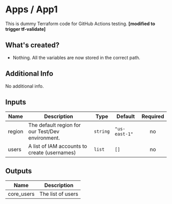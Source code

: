 # Apps / App1

This is dummy Terraform code for GitHub Actions testing.
**[modified to trigger tf-validate]**

## What's created?

* Nothing. All the variables are now stored in the correct path.

## Additional Info

No additional info.

## Inputs

| Name | Description | Type | Default | Required |
|------|-------------|------|---------|:--------:|
| region | The default region for our Test/Dev environment. | `string` | `"us-east-1"` | no |
| users | A list of IAM accounts to create (usernames) | `list` | `[]` | no |

## Outputs

| Name | Description |
|------|-------------|
| core\_users | The list of users |